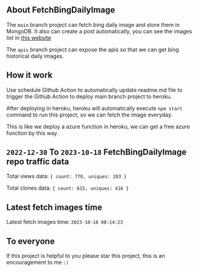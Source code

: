 ## About FetchBingDailyImage

The `main` branch project can fetch bing daily image and store them in MongoDB.
It also can create a post automatically, you can see the images list in [this website](https://oursalbum.netlify.app)

The `apis` branch project can expose the apis so that we can get bing historical daily images.

## How it work

Use schedule Github Action to automatically update readme.md file to trigger the Github Action to deploy main branch project to heroku.

After deploying in heroku, heroku will automatically execute `npm start` command to run this project, so we can fetch the image everyday.

This is like we deploy a azure function in heroku, we can get a free azure function by this way.

## `2022-12-30` To `2023-10-18` FetchBingDailyImage repo traffic data

Total views data: `{ count: 770, uniques: 203 }`

Total clones data: `{ count: 615, uniques: 416 }`

## Latest fetch images time

Latest fetch images time: `2023-10-18 08:14:23`

## To everyone

If this project is helpful to you please star this project, this is an encouragement to me `:)`



